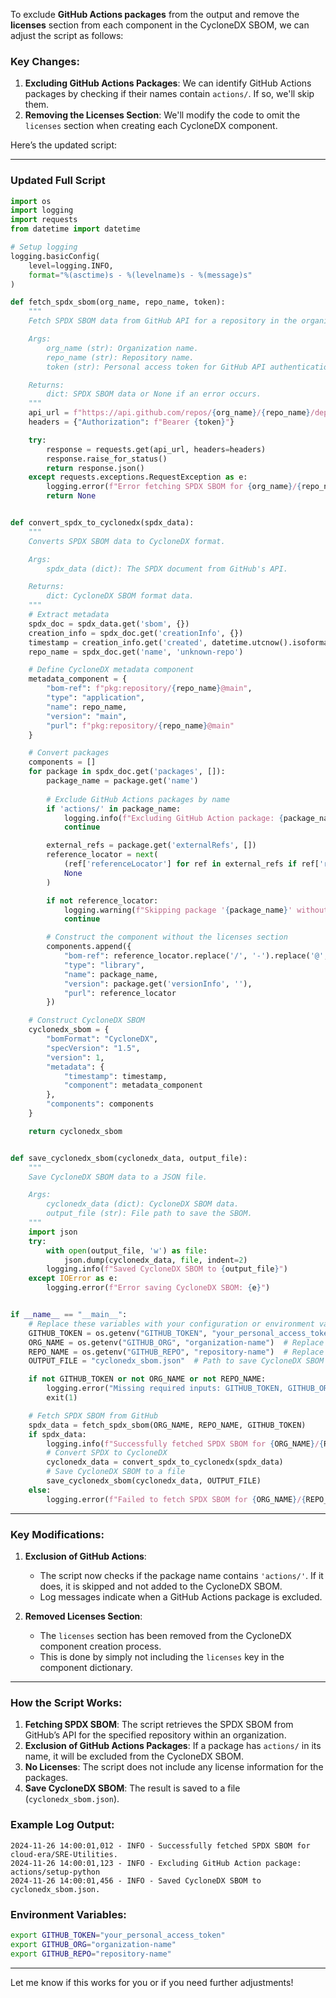To exclude **GitHub Actions packages** from the output and remove the **licenses** section from each component in the CycloneDX SBOM, we can adjust the script as follows:

### Key Changes:
1. **Excluding GitHub Actions Packages**: We can identify GitHub Actions packages by checking if their names contain `actions/`. If so, we'll skip them.
2. **Removing the Licenses Section**: We'll modify the code to omit the `licenses` section when creating each CycloneDX component.

Here’s the updated script:

---

### Updated Full Script

```python
import os
import logging
import requests
from datetime import datetime

# Setup logging
logging.basicConfig(
    level=logging.INFO,
    format="%(asctime)s - %(levelname)s - %(message)s"
)

def fetch_spdx_sbom(org_name, repo_name, token):
    """
    Fetch SPDX SBOM data from GitHub API for a repository in the organization.

    Args:
        org_name (str): Organization name.
        repo_name (str): Repository name.
        token (str): Personal access token for GitHub API authentication.

    Returns:
        dict: SPDX SBOM data or None if an error occurs.
    """
    api_url = f"https://api.github.com/repos/{org_name}/{repo_name}/dependency-graph/sbom"
    headers = {"Authorization": f"Bearer {token}"}

    try:
        response = requests.get(api_url, headers=headers)
        response.raise_for_status()
        return response.json()
    except requests.exceptions.RequestException as e:
        logging.error(f"Error fetching SPDX SBOM for {org_name}/{repo_name}: {e}")
        return None


def convert_spdx_to_cyclonedx(spdx_data):
    """
    Converts SPDX SBOM data to CycloneDX format.

    Args:
        spdx_data (dict): The SPDX document from GitHub's API.

    Returns:
        dict: CycloneDX SBOM format data.
    """
    # Extract metadata
    spdx_doc = spdx_data.get('sbom', {})
    creation_info = spdx_doc.get('creationInfo', {})
    timestamp = creation_info.get('created', datetime.utcnow().isoformat())
    repo_name = spdx_doc.get('name', 'unknown-repo')

    # Define CycloneDX metadata component
    metadata_component = {
        "bom-ref": f"pkg:repository/{repo_name}@main",
        "type": "application",
        "name": repo_name,
        "version": "main",
        "purl": f"pkg:repository/{repo_name}@main"
    }

    # Convert packages
    components = []
    for package in spdx_doc.get('packages', []):
        package_name = package.get('name')
        
        # Exclude GitHub Actions packages by name
        if 'actions/' in package_name:
            logging.info(f"Excluding GitHub Action package: {package_name}")
            continue

        external_refs = package.get('externalRefs', [])
        reference_locator = next(
            (ref['referenceLocator'] for ref in external_refs if ref['referenceType'] == 'purl'), 
            None
        )

        if not reference_locator:
            logging.warning(f"Skipping package '{package_name}' without a referenceLocator.")
            continue

        # Construct the component without the licenses section
        components.append({
            "bom-ref": reference_locator.replace('/', '-').replace('@', '-'),
            "type": "library",
            "name": package_name,
            "version": package.get('versionInfo', ''),
            "purl": reference_locator
        })

    # Construct CycloneDX SBOM
    cyclonedx_sbom = {
        "bomFormat": "CycloneDX",
        "specVersion": "1.5",
        "version": 1,
        "metadata": {
            "timestamp": timestamp,
            "component": metadata_component
        },
        "components": components
    }

    return cyclonedx_sbom


def save_cyclonedx_sbom(cyclonedx_data, output_file):
    """
    Save CycloneDX SBOM data to a JSON file.

    Args:
        cyclonedx_data (dict): CycloneDX SBOM data.
        output_file (str): File path to save the SBOM.
    """
    import json
    try:
        with open(output_file, 'w') as file:
            json.dump(cyclonedx_data, file, indent=2)
        logging.info(f"Saved CycloneDX SBOM to {output_file}")
    except IOError as e:
        logging.error(f"Error saving CycloneDX SBOM: {e}")


if __name__ == "__main__":
    # Replace these variables with your configuration or environment variables
    GITHUB_TOKEN = os.getenv("GITHUB_TOKEN", "your_personal_access_token")  # Add GitHub token here or set as env variable
    ORG_NAME = os.getenv("GITHUB_ORG", "organization-name")  # Replace with the org name
    REPO_NAME = os.getenv("GITHUB_REPO", "repository-name")  # Replace with repo name within org
    OUTPUT_FILE = "cyclonedx_sbom.json"  # Path to save CycloneDX SBOM

    if not GITHUB_TOKEN or not ORG_NAME or not REPO_NAME:
        logging.error("Missing required inputs: GITHUB_TOKEN, GITHUB_ORG, or GITHUB_REPO.")
        exit(1)

    # Fetch SPDX SBOM from GitHub
    spdx_data = fetch_spdx_sbom(ORG_NAME, REPO_NAME, GITHUB_TOKEN)
    if spdx_data:
        logging.info(f"Successfully fetched SPDX SBOM for {ORG_NAME}/{REPO_NAME}.")
        # Convert SPDX to CycloneDX
        cyclonedx_data = convert_spdx_to_cyclonedx(spdx_data)
        # Save CycloneDX SBOM to a file
        save_cyclonedx_sbom(cyclonedx_data, OUTPUT_FILE)
    else:
        logging.error(f"Failed to fetch SPDX SBOM for {ORG_NAME}/{REPO_NAME}.")
```

---

### Key Modifications:
1. **Exclusion of GitHub Actions**: 
   - The script now checks if the package name contains `'actions/'`. If it does, it is skipped and not added to the CycloneDX SBOM. 
   - Log messages indicate when a GitHub Actions package is excluded.

2. **Removed Licenses Section**: 
   - The `licenses` section has been removed from the CycloneDX component creation process. 
   - This is done by simply not including the `licenses` key in the component dictionary.

---

### How the Script Works:
1. **Fetching SPDX SBOM**: The script retrieves the SPDX SBOM from GitHub’s API for the specified repository within an organization.
2. **Exclusion of GitHub Actions Packages**: If a package has `actions/` in its name, it will be excluded from the CycloneDX SBOM.
3. **No Licenses**: The script does not include any license information for the packages.
4. **Save CycloneDX SBOM**: The result is saved to a file (`cyclonedx_sbom.json`).

### Example Log Output:

```plaintext
2024-11-26 14:00:01,012 - INFO - Successfully fetched SPDX SBOM for cloud-era/SRE-Utilities.
2024-11-26 14:00:01,123 - INFO - Excluding GitHub Action package: actions/setup-python
2024-11-26 14:00:01,456 - INFO - Saved CycloneDX SBOM to cyclonedx_sbom.json.
```

### Environment Variables:

```bash
export GITHUB_TOKEN="your_personal_access_token"
export GITHUB_ORG="organization-name"
export GITHUB_REPO="repository-name"
```

---

Let me know if this works for you or if you need further adjustments!
